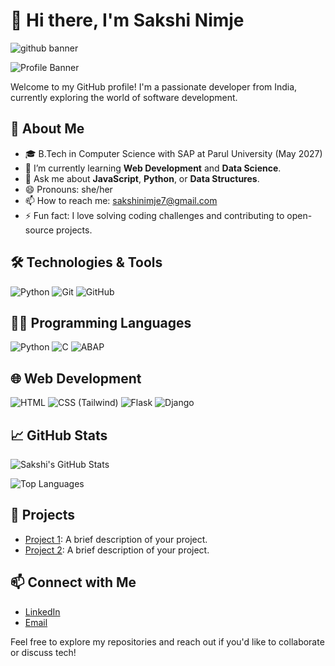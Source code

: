  # 👋 Hi there, I'm Sakshi Nimje
![github banner](https://github.com/user-attachments/assets/e6689d06-4eb6-4132-879f-b35509c82eed)

![Profile Banner](https://your-banner-image-url.com)

Welcome to my GitHub profile! I'm a passionate developer from India, currently exploring the world of software development.

## 🔭 About Me
- 🎓 B.Tech in Computer Science with SAP at Parul University (May 2027)
- 🌱 I’m currently learning **Web Development** and **Data Science**.
- 💬 Ask me about **JavaScript**, **Python**, or **Data Structures**.
- 😄 Pronouns: she/her
- 📫 How to reach me: [sakshinimje7@gmail.com](mailto:sakshinimje7@gmail.com)
- ⚡ Fun fact: I love solving coding challenges and contributing to open-source projects.

## 🛠️ Technologies & Tools 
![Python](https://img.shields.io/badge/Python-3776AB?style=flat-square&logo=python&logoColor=white)
![Git](https://img.shields.io/badge/Git-F05032?style=flat&logo=git&logoColor=white)
![GitHub](https://img.shields.io/badge/GitHub-181717?style=flat&logo=github)

## 👨‍💻 Programming Languages
![Python](https://img.shields.io/badge/Python-3776AB?style=flat&logo=python&logoColor=white)
![C](https://img.shields.io/badge/C-00599C?style=flat&logo=c&logoColor=white)
![ABAP](https://img.shields.io/badge/ABAP-002856?style=flat&logo=sap&logoColor=white)

## 🌐 Web Development
![HTML](https://img.shields.io/badge/HTML5-E34F26?style=flat&logo=html5&logoColor=white)
![CSS (Tailwind)](https://img.shields.io/badge/Tailwind_CSS-38B2AC?style=flat&logo=tailwind-css&logoColor=white)
![Flask](https://img.shields.io/badge/Flask-black?style=flat&logo=flask)
![Django](https://img.shields.io/badge/Django-092E20?style=flat&logo=django)

## 📈 GitHub Stats

![Sakshi's GitHub Stats](https://github-readme-stats.vercel.app/api?username=sakshicnimje7&show_icons=true&hide_title=true&count_private=true&hide=prs&theme=radical)

![Top Languages](https://github-readme-stats.vercel.app/api/top-langs/?username=sakshicnimje7&layout=compact&theme=radical)

## 📌 Projects

- [Project 1](https://github.com/sakshicnimje7/project1): A brief description of your project.
- [Project 2](https://github.com/sakshicnimje7/project2): A brief description of your project.

## 📫 Connect with Me

- [LinkedIn](https://www.linkedin.com/in/sakshi-nimje-532861290/) 
- [Email](mailto:sakshinimje7@gmail.com)

  
Feel free to explore my repositories and reach out if you'd like to collaborate or discuss tech!

